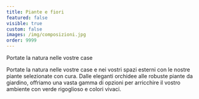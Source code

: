 ```yaml
---
title: Piante e fiori
featured: false
visible: true
custom: false
images: /img/composizioni.jpg
order: 9999
---
```

Portate la natura nelle vostre case 
<!--more-->
Portate la natura nelle vostre case e nei vostri spazi esterni con le nostre piante selezionate con cura. Dalle eleganti orchidee alle robuste piante da giardino, offriamo una vasta gamma di opzioni per arricchire il vostro ambiente con verde rigoglioso e colori vivaci.
